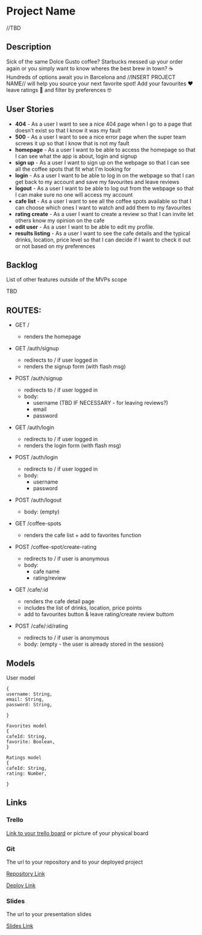 # Project Name

//TBD

## Description

Sick of the same Dolce Gusto coffee? Starbucks messed up your order again or you simply want to know wheres the best brew in town? ☕️ Hundreds of options await you in Barcelona and //INSERT PROJECT NAME// will help you source your next favorite spot! Add your favourites ❤️ leave ratings 💯 and filter by preferences 🤓

## User Stories

- **404** - As a user I want to see a nice 404 page when I go to a page that doesn’t exist so that I know it was my fault
- **500** - As a user I want to see a nice error page when the super team screws it up so that I know that is not my fault
- **homepage** - As a user I want to be able to access the homepage so that I can see what the app is about, login and signup
- **sign up** - As a user I want to sign up on the webpage so that I can see all the coffee spots that fit what I'm looking for
- **login** - As a user I want to be able to log in on the webpage so that I can get back to my account and save my favourites and leave reviews
- **logout** - As a user I want to be able to log out from the webpage so that I can make sure no one will access my account
- **cafe list** - As a user I want to see all the coffee spots available so that I can choose which ones I want to watch and add them to my favourites
- **rating create** - As a user I want to create a review so that I can invite let others know my opinion on the cafe
- **edit user** - As a user I want to be able to edit my profile.
- **results listing** - As a user I want to see the cafe details and the typical drinks, location, price level so that I can decide if I want to check it out or not based on my preferences

## Backlog

List of other features outside of the MVPs scope

TBD

## ROUTES:

- GET /
  - renders the homepage
- GET /auth/signup
  - redirects to / if user logged in
  - renders the signup form (with flash msg)
- POST /auth/signup
  - redirects to / if user logged in
  - body:
    - username (TBD IF NECESSARY - for leaving reviews?)
    - email
    - password
- GET /auth/login
  - redirects to / if user logged in
  - renders the login form (with flash msg)
- POST /auth/login
  - redirects to / if user logged in
  - body:
    - username
    - password
- POST /auth/logout

  - body: (empty)

- GET /coffee-spots
  - renders the cafe list + add to favorites function
- POST /coffee-spot/create-rating
  - redirects to / if user is anonymous
  - body:
    - cafe name
    - rating/review
- GET /cafe/:id
  - renders the cafe detail page
  - includes the list of drinks, location, price points
  - add to favourites button & leave rating/create review buttom
- POST /cafe/:id/rating
  - redirects to / if user is anonymous
  - body: (empty - the user is already stored in the session)

## Models

User model

```
{
username: String,
email: String,
password: String,

}

Favorites model
{
cafeId: String,
favorite: Boolean,
}

Ratings model
{
cafeId: String,
rating: Number,

}

```


## Links

### Trello

[Link to your trello board](https://trello.com) or picture of your physical board

### Git

The url to your repository and to your deployed project

[Repository Link](http://github.com)

[Deploy Link](http://heroku.com)

### Slides

The url to your presentation slides

[Slides Link](http://slides.com)
```
